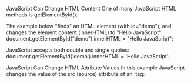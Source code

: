JavaScript Can Change HTML Content
One of many JavaScript HTML methods is getElementById().

The example below "finds" an HTML element (with id="demo"), and changes the element content (innerHTML) to "Hello JavaScript":
document.getElementById("demo").innerHTML = "Hello JavaScript";  



JavaScript accepts both double and single quotes:
document.getElementById('demo').innerHTML = 'Hello JavaScript'; 

JavaScript Can Change HTML Attribute Values
In this example JavaScript changes the value of the src (source) attribute of an <img> tag:
